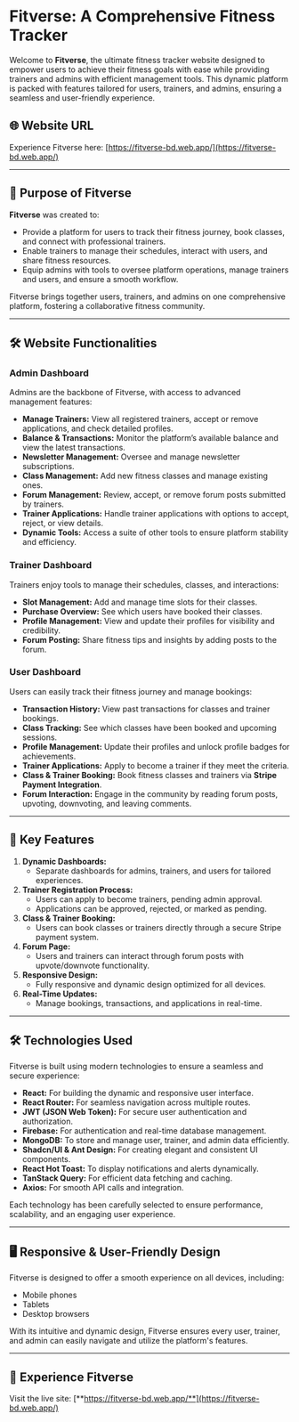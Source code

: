 # Fitverse: A Comprehensive Fitness Tracker

Welcome to **Fitverse**, the ultimate fitness tracker website designed to empower users to achieve their fitness goals with ease while providing trainers and admins with efficient management tools. This dynamic platform is packed with features tailored for users, trainers, and admins, ensuring a seamless and user-friendly experience.

## 🌐 Website URL
Experience Fitverse here: [https://fitverse-bd.web.app/](https://fitverse-bd.web.app/)  

---

## 🚀 Purpose of Fitverse
**Fitverse** was created to:
- Provide a platform for users to track their fitness journey, book classes, and connect with professional trainers.
- Enable trainers to manage their schedules, interact with users, and share fitness resources.
- Equip admins with tools to oversee platform operations, manage trainers and users, and ensure a smooth workflow.

Fitverse brings together users, trainers, and admins on one comprehensive platform, fostering a collaborative fitness community.

---

## 🛠️ Website Functionalities

### **Admin Dashboard**
Admins are the backbone of Fitverse, with access to advanced management features:
- **Manage Trainers:** View all registered trainers, accept or remove applications, and check detailed profiles.
- **Balance & Transactions:** Monitor the platform’s available balance and view the latest transactions.
- **Newsletter Management:** Oversee and manage newsletter subscriptions.
- **Class Management:** Add new fitness classes and manage existing ones.
- **Forum Management:** Review, accept, or remove forum posts submitted by trainers.
- **Trainer Applications:** Handle trainer applications with options to accept, reject, or view details.
- **Dynamic Tools:** Access a suite of other tools to ensure platform stability and efficiency.

### **Trainer Dashboard**
Trainers enjoy tools to manage their schedules, classes, and interactions:
- **Slot Management:** Add and manage time slots for their classes.
- **Purchase Overview:** See which users have booked their classes.
- **Profile Management:** View and update their profiles for visibility and credibility.
- **Forum Posting:** Share fitness tips and insights by adding posts to the forum.

### **User Dashboard**
Users can easily track their fitness journey and manage bookings:
- **Transaction History:** View past transactions for classes and trainer bookings.
- **Class Tracking:** See which classes have been booked and upcoming sessions.
- **Profile Management:** Update their profiles and unlock profile badges for achievements.
- **Trainer Applications:** Apply to become a trainer if they meet the criteria.
- **Class & Trainer Booking:** Book fitness classes and trainers via **Stripe Payment Integration**.
- **Forum Interaction:** Engage in the community by reading forum posts, upvoting, downvoting, and leaving comments.

---

## 🌟 Key Features
1. **Dynamic Dashboards:**
   - Separate dashboards for admins, trainers, and users for tailored experiences.
2. **Trainer Registration Process:**
   - Users can apply to become trainers, pending admin approval.
   - Applications can be approved, rejected, or marked as pending.
3. **Class & Trainer Booking:**
   - Users can book classes or trainers directly through a secure Stripe payment system.
4. **Forum Page:**
   - Users and trainers can interact through forum posts with upvote/downvote functionality.
5. **Responsive Design:**
   - Fully responsive and dynamic design optimized for all devices.
6. **Real-Time Updates:**
   - Manage bookings, transactions, and applications in real-time.

---

## 🛠️ Technologies Used
Fitverse is built using modern technologies to ensure a seamless and secure experience:

- **React:** For building the dynamic and responsive user interface.
- **React Router:** For seamless navigation across multiple routes.
- **JWT (JSON Web Token):** For secure user authentication and authorization.
- **Firebase:** For authentication and real-time database management.
- **MongoDB:** To store and manage user, trainer, and admin data efficiently.
- **Shadcn/UI & Ant Design:** For creating elegant and consistent UI components.
- **React Hot Toast:** To display notifications and alerts dynamically.
- **TanStack Query:** For efficient data fetching and caching.
- **Axios:** For smooth API calls and integration.

Each technology has been carefully selected to ensure performance, scalability, and an engaging user experience.

---

## 🖥️ Responsive & User-Friendly Design
Fitverse is designed to offer a smooth experience on all devices, including:
- Mobile phones
- Tablets
- Desktop browsers

With its intuitive and dynamic design, Fitverse ensures every user, trainer, and admin can easily navigate and utilize the platform's features.

---

## 🔗 Experience Fitverse
Visit the live site: [**https://fitverse-bd.web.app/**](https://fitverse-bd.web.app/)
